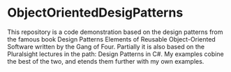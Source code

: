 # ObjectOrientedDesigPatterns

This repository is a code demonstration based on the design patterns from the famous book Design Patterns Elements of Reusable Object-Oriented Software written by the Gang of Four. Partially it is also based on the Pluralsight lectures in the path: Design Patterns in C#. My examples cobine the best of the two, and etends them further with my own examples.
